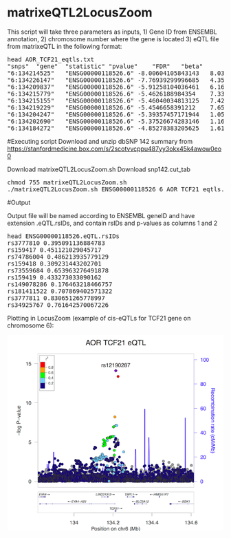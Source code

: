 # matrixeQTL2LocusZoom

This script will take three parameters as inputs, 1) Gene ID from ENSEMBL annotation, 2) chromosome number where the gene is located 3) eQTL file from matrixeQTL in the following format:

<pre>
head AOR_TCF21_eqtls.txt
"snps"	"gene"	"statistic"	"pvalue"	"FDR"	"beta"
"6:134214525"	"ENSG00000118526.6"	-8.00604105843143	8.03916943247416e-15	8.27596273928866e-13	-0.472596606956573
"6:134226147"	"ENSG00000118526.6"	-7.76939299996685	4.35609034489325e-14	4.1908757955211e-12	-0.453463080643677
"6:134209837"	"ENSG00000118526.6"	-5.91258104036461	6.16525172030328e-09	3.6491797333611e-07	-0.434239358522576
"6:134215779"	"ENSG00000118526.6"	-5.4626188984354	7.33863755697273e-08	3.7776937355882e-06	-0.335590058154907
"6:134215155"	"ENSG00000118526.6"	-5.46040034813125	7.42581108817843e-08	3.82004547528766e-06	-0.335842843000443
"6:134219229"	"ENSG00000118526.6"	-5.4546658391212	7.6558233417211e-08	3.93297487388231e-06	-0.335279178823917
"6:134204247"	"ENSG00000118526.6"	-5.39357457171944	1.05780776839588e-07	5.3217557036282e-06	-0.397099262828128
"6:134202690"	"ENSG00000118526.6"	-5.37526674283146	1.16474164877705e-07	5.8287500535325e-06	-0.398573998449558
"6:134184272"	"ENSG00000118526.6"	-4.85278383205625	1.61954736331598e-06	6.82414031433209e-05	-0.387056671918765
</pre>

#Executing script
Download and unzip dbSNP 142 summary from https://stanfordmedicine.box.com/s/2scotvvcppu487yy3okx45k4awow0eo0

Download matrixeQTL2LocusZoom.sh
Download snp142.cut_tab
<pre>
chmod 755 matrixeQTL2LocusZoom.sh
./matrixeQTL2LocusZoom.sh ENSG00000118526 6 AOR_TCF21_eqtls.txt
</pre>

#Output

Output file will be named according to ENSEMBL geneID and have extension .eQTL.rsIDs, and contain rsIDs and p-values as columns 1 and 2
<pre>
head ENSG00000118526.eQTL.rsIDs
rs3777810 0.395091136884783
rs159417 0.451121029045717
rs74786004 0.486213935779129
rs159418 0.309231443202701
rs73559684 0.653963276491878
rs159419 0.433273033090162
rs149078286 0.176463218466757
rs181411522 0.707869402571322
rs3777811 0.830651265778997
rs34925767 0.761642570067226
</pre>

Plotting in LocusZoom (example of cis-eQTLs for TCF21 gene on chromosome 6):

![ScreenShot](https://github.com/milospjanic/matrixeQTL2LocusZoom/blob/master/example.png)
